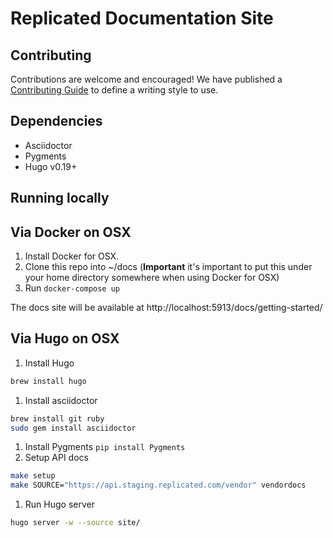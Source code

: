 # Replicated Documentation Site

## Contributing

Contributions are welcome and encouraged!  We have published a [Contributing Guide](CONTRIBUTING.md) to define a writing style to use.

## Dependencies

- Asciidoctor
- Pygments
- Hugo v0.19+

## Running locally

## Via Docker on OSX

1. Install Docker for OSX.
1. Clone this repo into ~/docs (**Important** it's important to put this under your home directory somewhere when using Docker for OSX)
1. Run `docker-compose up`

The docs site will be available at http://localhost:5913/docs/getting-started/

## Via Hugo on OSX

1. Install Hugo
```bash
brew install hugo
```
1. Install asciidoctor
```bash
brew install git ruby
sudo gem install asciidoctor
```
1. Install Pygments `pip install Pygments`
1. Setup API docs
```bash
make setup
make SOURCE="https://api.staging.replicated.com/vendor" vendordocs
```
1. Run Hugo server
```bash
hugo server -w --source site/
```
